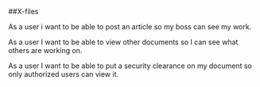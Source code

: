 ##X-files

As a user i want to be able to post an article so my boss can see my work.

As a user I want to be able to view other documents so I can see what others are working on.

As a user I want to be able to put a security clearance on my document so only authorized users can view it.


